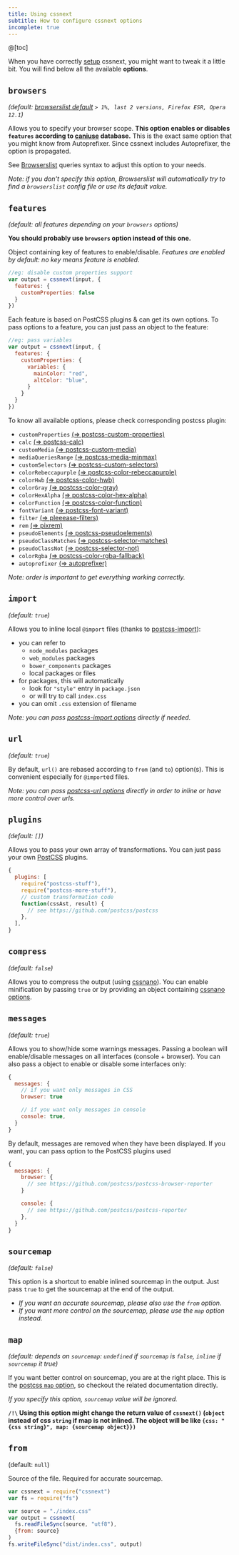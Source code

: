 ```yaml
---
title: Using cssnext
subtitle: How to configure cssnext options
incomplete: true
---
```


@[toc]

When you have correctly [setup](/setup/) cssnext, you might want to tweak it a
little bit. You will find below all the available **options**.

## `browsers`

_(default:
[browserslist default](https://github.com/ai/browserslist#readme)
`> 1%, last 2 versions, Firefox ESR, Opera 12.1`)_

Allows you to specify your browser scope.
**This option enables or disables `features` according to
[caniuse](http://caniuse.com/) database.**
This is the exact same option that you might know from Autoprefixer.
Since cssnext includes Autoprefixer, the option is propagated.

See [Browserslist](https://github.com/ai/browserslist#queries) queries syntax to
adjust this option to your needs.

_Note: if you don't specify this option, Browserslist will automatically try to
find a `browserslist` config file or use its default value._

## `features`

_(default: all features depending on your `browsers` options)_

**You should probably use `browsers` option instead of this one.**

Object containing key of features to enable/disable.
_Features are enabled by default: no key means feature is enabled_.

```js
//eg: disable custom properties support
var output = cssnext(input, {
  features: {
    customProperties: false
  }
})
```

Each feature is based on PostCSS plugins & can get its own options.
To pass options to a feature, you can just pass an object to the feature:

```js
//eg: pass variables
var output = cssnext(input, {
  features: {
    customProperties: {
      variables: {
        mainColor: "red",
        altColor: "blue",
      }
    }
  }
})
```

To know all available options, please check corresponding postcss plugin:

- `customProperties`
[(=> postcss-custom-properties)](https://www.npmjs.com/package/postcss-custom-properties)
- `calc`
[(=> postcss-calc)](https://www.npmjs.com/package/postcss-calc)
- `customMedia`
[(=> postcss-custom-media)](https://www.npmjs.com/package/postcss-custom-media)
- `mediaQueriesRange`
[(=> postcss-media-minmax)](https://www.npmjs.com/package/postcss-media-minmax)
- `customSelectors`
[(=> postcss-custom-selectors)](https://www.npmjs.com/package/postcss-custom-selectors)
- `colorRebeccapurple`
[(=> postcss-color-rebeccapurple)](https://www.npmjs.com/package/postcss-color-rebeccapurple)
- `colorHwb`
[(=> postcss-color-hwb)](https://www.npmjs.com/package/postcss-color-hwb)
- `colorGray`
[(=> postcss-color-gray)](https://www.npmjs.com/package/postcss-color-gray)
- `colorHexAlpha`
[(=> postcss-color-hex-alpha)](https://www.npmjs.com/package/postcss-color-hex-alpha)
- `colorFunction`
[(=> postcss-color-function)](https://www.npmjs.com/package/postcss-color-function)
- `fontVariant`
[(=> postcss-font-variant)](https://www.npmjs.com/package/postcss-font-variant)
- `filter`
[(=> pleeease-filters)](https://www.npmjs.com/package/pleeease-filters)
- `rem`
[(=> pixrem)](https://www.npmjs.com/package/pixrem)
- `pseudoElements`
[(=> postcss-pseudoelements)](https://www.npmjs.com/package/postcss-pseudoelements)
- `pseudoClassMatches`
[(=> postcss-selector-matches)](https://www.npmjs.com/package/postcss-selector-matches)
- `pseudoClassNot`
[(=> postcss-selector-not)](https://www.npmjs.com/package/postcss-selector-not)
- `colorRgba`
[(=> postcss-color-rgba-fallback)](https://www.npmjs.com/package/postcss-color-rgba-fallback)
- `autoprefixer`
[(=> autoprefixer)](https://www.npmjs.com/package/autoprefixer)

_Note: order is important to get everything working correctly._

## `import`

_(default: `true`)_

Allows you to inline local `@import` files
(thanks to [postcss-import](https://github.com/postcss/postcss-import#readme)):

* you can refer to
  * `node_modules` packages
  * `web_modules` packages
  * `bower_components` packages
  * local packages or files
* for packages, this will automatically
  * look for `"style"` entry in `package.json`
  * or will try to call `index.css`
* you can omit `.css` extension of filename

_Note: you can pass
[postcss-import options](https://github.com/postcss/postcss-import#readme)
directly if needed._

## `url`

_(default: `true`)_

By default, `url()` are rebased according to `from` (and `to`) option(s).
This is convenient especially for `@import`ed files.

_Note: you can pass
[postcss-url options](https://github.com/postcss/postcss-url#options)
directly in order to inline or have more control over urls._

## `plugins`

_(default: `[]`)_

Allows you to pass your own array of transformations. You can just pass your own
[PostCSS](https://github.com/postcss/postcss) plugins.

```js
{
  plugins: [
    require("postcss-stuff"),
    require("postcss-more-stuff"),
    // custom transformation code
    function(cssAst, result) {
      // see https://github.com/postcss/postcss
    },
  ],
}
```

## `compress`

_(default: `false`)_

Allows you to compress the output
(using [cssnano](https://github.com/ben-eb/cssnano)).
You can enable minification by passing `true` or by providing an object
containing [cssnano options](http://cssnano.co/options/).

## `messages`

_(default: `true`)_

Allows you to show/hide some warnings messages.
Passing a boolean will enable/disable messages on all interfaces
(console + browser).
You can also pass a object to enable or disable some interfaces only:


```js
{
  messages: {
    // if you want only messages in CSS
    browser: true

    // if you want only messages in console
    console: true,
  }
}
```

By default, messages are removed when they have been displayed.
If you want, you can pass option to the PostCSS plugins used

```js
{
  messages: {
    browser: {
      // see https://github.com/postcss/postcss-browser-reporter
    }

    console: {
      // see https://github.com/postcss/postcss-reporter
    },
  }
}
```

## `sourcemap`

_(default: `false`)_

This option is a shortcut to enable inlined sourcemap in the output.
Just pass `true` to get the sourcemap at the end of the output.

- _If you want an accurate sourcemap, please also use the `from` option._
- _If you want more control on the sourcemap, please use the `map` option
instead._

## `map`

_(default: _depends on `sourcemap`: `undefined` if `sourcemap` is `false`,
`inline` if `sourcemap` it true)__

If you want better control on sourcemap, you are at the right place.
This is the
[postcss `map` option](https://github.com/postcss/postcss#source-map),
so checkout the related documentation directly.

_If you specify this option, `sourcemap` value will be ignored._

**`/!\` Using this option might change the return value of `cssnext()` (`object`
instead of css `string` if map is not inlined. The object will be like
`{css: "{css string}", map: {sourcemap object}})`**

## `from`

(default: `null`)

Source of the file. Required for accurate sourcemap.

```js
var cssnext = require("cssnext")
var fs = require("fs")

var source = "./index.css"
var output = cssnext(
  fs.readFileSync(source, "utf8"),
  {from: source}
)
fs.writeFileSync("dist/index.css", output)
```
